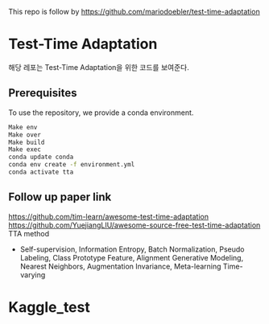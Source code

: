 This repo is follow by https://github.com/mariodoebler/test-time-adaptation

# Test-Time Adaptation 

해당 레포는 Test-Time Adaptation을 위한 코드를 보여준다.


    
## Prerequisites
To use the repository, we provide a conda environment.
```bash
Make env
Make over
Make build
Make exec
conda update conda
conda env create -f environment.yml
conda activate tta 
```


## Follow up paper link 
https://github.com/tim-learn/awesome-test-time-adaptation
https://github.com/YuejiangLIU/awesome-source-free-test-time-adaptation
TTA method 
* Self-supervision, Information Entropy, Batch Normalization, Pseudo Labeling, Class Prototype Feature, Alignment Generative Modeling, Nearest Neighbors, Augmentation Invariance, Meta-learning Time-varying

# Kaggle_test

